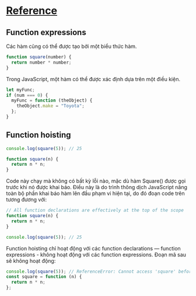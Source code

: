 # [Reference](https://developer.mozilla.org/en-US/docs/Web/JavaScript/Guide/Functions)

## Function expressions

Các hàm cũng có thể được tạo bởi một biểu thức hàm.

```js
function square(number) {
  return number * number;
}
```

Trong JavaScript, một hàm có thể được xác định dựa trên một điều kiện.

```js
let myFunc;
if (num === 0) {
  myFunc = function (theObject) {
    theObject.make = "Toyota";
  };
}
```

## Function hoisting

```js
console.log(square(5)); // 25

function square(n) {
  return n * n;
}
```

Code này chạy mà không có bất kỳ lỗi nào, mặc dù hàm Square() được gọi trước khi nó được khai báo. Điều này là do trình thông dịch JavaScript nâng toàn bộ phần khai báo hàm lên đầu phạm vi hiện tại, do đó đoạn code trên tương đương với:

```js
// All function declarations are effectively at the top of the scope
function square(n) {
  return n * n;
}

console.log(square(5)); // 25
```

Function hoisting chỉ hoạt động với các function declarations — function expressions - không hoạt động với các function expressions. Đoạn mã sau sẽ không hoạt động:

```js
console.log(square(5)); // ReferenceError: Cannot access 'square' before initialization
const square = function (n) {
  return n * n;
};
```
